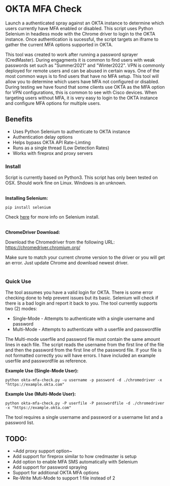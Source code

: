 # OKTA MFA Check

Launch a authenticated spray against an OKTA instance to determine which users currently have MFA enabled or disabled. This script uses Python Selenium in headless mode with the Chrome driver to login to the OKTA instance. Once authentication is sucessful, the script targets an iframe to gather the current MFA options supported in OKTA.  

This tool was created to work after running a password sprayer (CredMaster). During engagments it is common to find users with weak passwords set such as "Summer2021" and "Winter2022". VPN is commonly deployed for remote users and can be abused in certain ways. One of the most common ways is to find users that have no MFA setup. This tool will allow you to determine which users have MFA not configured or disabled. During testing we have found that some clients use OKTA as the MFA option for VPN configurations, this is common to see with Cisco devices. When targeting users without MFA, it is very easy to login to the OKTA instance and configure MFA options for multiple users.

## Benefits
- Uses Python Selenium to authenticate to OKTA instance
- Authentication delay options
- Helps bypass OKTA API Rate-Limting 
- Runs as a single thread (Low Detection Rates)
- Works with fireprox and proxy servers

### Install ###
Script is currently based on Python3. This script has only been tested on OSX. Should work fine on Linux. Windows is an unknown.
<br/>
<br/>

**Installing Selenium:**
```
pip install selenium
```
Check [here](https://selenium-python.readthedocs.io/installation.html) for more info on Selenium install.
<br/>
<br/>

**ChromeDriver Download:**

Download the Chromedriver from the following URL: https://chromedriver.chromium.org/

Make sure to match your current chrome version to the driver or you will get an error. Just update Chrome and download newest driver.
<br/>
<br/>

### Quick Use ###
The tool assumes you have a valid login for OKTA. There is some error checking done to help prevent issues but its basic. Selenium will check if there is a bad login and report it back to you. The tool currently supports two (2) modes:

- Single-Mode - Attempts to authenticate with a single username and password
- Multi-Mode - Attempts to authenticate with a userfile and passwordfile

The Multi-mode userfile and password file must contain the same amount lines in each file. The script reads the username from the first line of the file and then the password from the first line of the password file. If your file is not formatted correctly you will have errors. I have included an example userfile and passwordfile as reference. 

**Example Use (Single-Mode User):**
```
python okta-mfa-check.py -u username -p password -d ./chromedriver -x "https://example.okta.com"
```

**Example Use (Multi-Mode User):**
```
python okta-mfa-check.py -P userfile -P passwordfile -d ./chromedriver -x "https://example.okta.com"
```

The tool requires a single username and password or a username list and a password list.


## TODO:

- ~Add proxy support option~
- Add support for fireprox similar to how credmaster is setup
- Add option to enable MFA SMS automatically with Selenium
- Add support for password spraying
- Support for additional OKTA MFA options
- Re-Write Muti-Mode to support 1 file instead of 2

